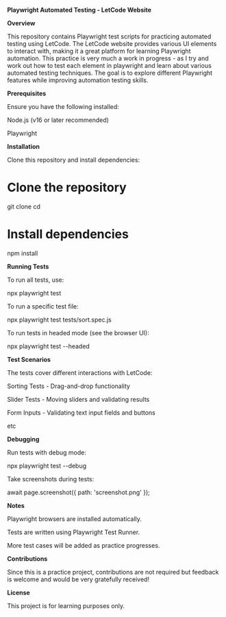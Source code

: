 **Playwright Automated Testing - LetCode Website**

**Overview**

This repository contains Playwright test scripts for practicing automated testing using LetCode. 
The LetCode website provides various UI elements to interact with, making it a great platform for learning Playwright automation.
This practice is very much a work in progress - as I try and work out how to test each element in playwright and learn about various automated testing techniques.
The goal is to explore different Playwright features while improving automation testing skills.

**Prerequisites**

Ensure you have the following installed:

Node.js (v16 or later recommended)

Playwright

**Installation**

Clone this repository and install dependencies:

# Clone the repository
git clone <your-repo-url>
cd <your-repo-folder>

# Install dependencies
npm install

**Running Tests**

To run all tests, use:

npx playwright test

To run a specific test file:

npx playwright test tests/sort.spec.js

To run tests in headed mode (see the browser UI):

npx playwright test --headed

**Test Scenarios**

The tests cover different interactions with LetCode:

Sorting Tests - Drag-and-drop functionality

Slider Tests - Moving sliders and validating results

Form Inputs - Validating text input fields and buttons

etc

**Debugging**

Run tests with debug mode:

npx playwright test --debug

Take screenshots during tests:

await page.screenshot({ path: 'screenshot.png' });

**Notes**

Playwright browsers are installed automatically.

Tests are written using Playwright Test Runner.

More test cases will be added as practice progresses.

**Contributions**

Since this is a practice project, contributions are not required but feedback is welcome and would be very gratefully received!

**License**

This project is for learning purposes only.

